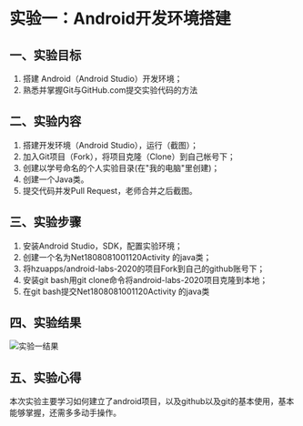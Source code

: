 # 实验一：Android开发环境搭建

## 一、实验目标
1.	搭建 Android（Android Studio）开发环境；
2.	熟悉并掌握Git与GitHub.com提交实验代码的方法

## 二、实验内容
1.	搭建开发环境（Android Studio），运行（截图）；
2.	加入Git项目（Fork），将项目克隆（Clone）到自己帐号下；
3.	创建以学号命名的个人实验目录(在"我的电脑"里创建)；
4.	创建一个Java类。
5.	提交代码并发Pull Request，老师合并之后截图。

## 三、实验步骤
1.	安装Android Studio，SDK，配置实验环境；
2.	创建一个名为Net1808081001120Activity 的java类；
3.	将hzuapps/android-labs-2020的项目Fork到自己的github账号下；
4.	安装git bash用git clone命令将android-labs-2020项目克隆到本地；
5.	在git bash提交Net1808081001120Activity 的java类

## 四、实验结果
![实验一结果](https://github.com/SaTarU1IX/android-labs-2020/blob/master/students/lab1.png)
  
## 五、实验心得
本次实验主要学习如何建立了android项目，以及github以及git的基本使用，基本能够掌握，还需多多动手操作。
